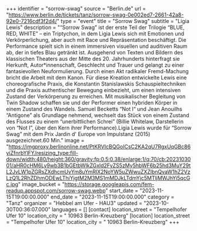 +++
identifier = "sorrow-swag"
source = "Berlin.de"
url = "https://www.berlin.de/tickets/tanz/sorrow-swag-0e002ed7-2661-42a8-92e0-7216cdf3f2d4/"
type = "event"
title = "Sorrow Swag"
subtitle = "Ligia Lewis"
description = "“Sorrow Swag” ist der erste Teil der Trilogie “BLUE, RED, WHITE” – ein Triptychon, in dem Ligia Lewis sich mit Emotionen und Verkörperlichung, aber auch mit Race und Repräsentation beschäftigt. Die Performance spielt sich in einem immersiven visuellen und auditiven Raum ab, der in tiefes Blau getränkt ist. Ausgehend von Texten und Bildern des klassischen Theaters aus der Mitte des 20. Jahrhunderts hinterfragt sie Herkunft, Autor*innenschaft, Geschlecht und Trauer und gelangt zu einer fantasievollen Neuformulierung. Durch einen Akt radikaler Fremd-Machung bricht die Arbeit mit dem Kanon. Für diese Kreation entwickelte Lewis eine choreografische Praxis, die Konstantin Stanislawskis Schauspieltechniken und die Praxis authentischer Bewegung einbezieht, um einen intensiven Zustand der Verkörperung zu erreichen. Mit musikalischer Begleitung von Twin Shadow schaffen sie und der Performer einen hybriden Körper in einem Zustand des Wandels. Samuel Becketts “Not I“ und Jean Anouilhs “Antigone” als Grundlage nehmend, wechselt das Stück von einem Zustand des Flusses zu einem “unerbittlichen Schrei” (Billie Whitelaw, Darstellerin von “Not I”, über den Kern ihrer Performance).Ligia Lewis wurde für “Sorrow Swag” mit dem Prix Jardin d' Europe von Impulstanz (2015) ausgezeichnet.60 Min."
image = "https://imgproxy.berlinonline.net/PtKRVIcBQGoICsC2KA2qU7RgxUqGBc86yiZfnrbYlFY/resizing_type:fill-down/width:480/height:360/gravity:fp:0.5:0.38/enlarge:1/q:70/cb:2023103001/aHR0cHM6Ly9wb3B1bGEtbWlkZGxld2FyZS5zMy5hbWF6b25hd3MuY29tL2JvLW1pZGRsZXdhcmUvYm8uYmRlX2NoYW5uZWwuZXZlbnQvaW1hZ2VzLzQ1L2RhZDhmODEwLThiYjgtM2M3MS1mMDJkLTdmYjc5MTljMWJhYi5qcGc.jpg"
image_bucket = "https://storage.googleapis.com/fem-readup.appspot.com/sorrow-swag.webp"
start_date = "2023-11-15T19:00:00.000"
end_date = "2023-11-15T19:00:00.000"
category = "Tanz"
organizer = "Hebbel am Ufer - HAU3"
updated = "2023-10-30T00:36:07.000"
languages = []
[contact]
location_street = "Tempelhofer Ufer 10"
location_city = " 10963 Berlin-Kreuzberg"
[location]
location_street = "Tempelhofer Ufer 10"
location_city = " 10963 Berlin-Kreuzberg"
+++